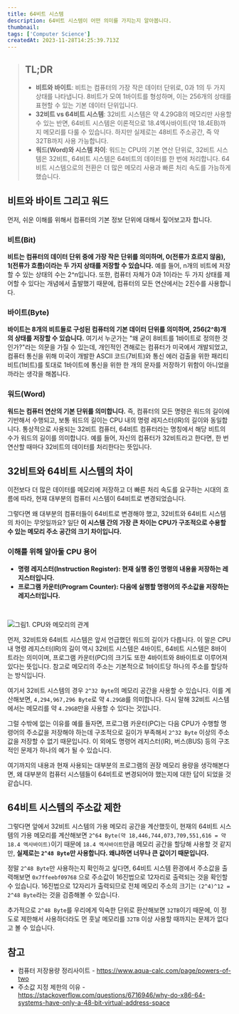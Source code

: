 ```yaml
---
title: 64비트 시스템
description: 64비트 시스템이 어떤 의미를 가지는지 알아봅니다.
thumbnail:
tags: ['Computer Science']
createdAt: 2023-11-28T14:25:39.713Z
---
```


> ## TL;DR
>
> - **비트와 바이트**: 비트는 컴퓨터의 가장 작은 데이터 단위로, 0과 1의 두 가지 상태를 나타냅니다. 8비트가 모여 1바이트를 형성하며, 이는 256개의 상태를 표현할 수 있는 기본 데이터 단위입니다.
> - **32비트 vs 64비트 시스템**: 32비트 시스템은 약 4.29GB의 메모리만 사용할 수 있는 반면, 64비트 시스템은 이론적으로 18.4엑사바이트(약 18.4EB)까지 메모리를 다룰 수 있습니다. 하지만 실제로는 48비트 주소공간, 즉 약 32TB까지 사용 가능합니다.
> - **워드(Word)와 시스템 차이**: 워드는 CPU의 기본 연산 단위로, 32비트 시스템은 32비트, 64비트 시스템은 64비트의 데이터를 한 번에 처리합니다. 64비트 시스템으로의 전환은 더 많은 메모리 사용과 빠른 처리 속도를 가능하게 했습니다.

## 비트와 바이트 그리고 워드

먼저, 쉬운 이해를 위해서 컴퓨터의 기본 정보 단위에 대해서 짚어보고자 합니다.

### 비트(Bit)

**비트는 컴퓨터의 데이터 단위 중에 가장 작은 단위를 의미하며, 0(전류가 흐르지 않음), 1(전류가 흐름)이라는 두 가지 상태를 저장할 수 있습니다.** 예를 들어, n개의 비트에 저장할 수 있는 상태의 수는 2^n입니다. 또한, 컴퓨터 자체가 0과 1이라는 두 가지 상태를 제어할 수 있다는 개념에서 출발했기 때문에, 컴퓨터의 모든 연산에서는 2진수를 사용합니다.

### 바이트(Byte)

**바이트는 8개의 비트들로 구성된 컴퓨터의 기본 데이터 단위를 의미하며, 256(2^8)개의 상태를 저장할 수 있습니다.** 여기서 누군가는 "왜 굳이 8비트를 1바이트로 정의한 것인가?"라는 의문을 가질 수 있는데, 개인적인 견해로는 컴퓨터가 미국에서 개발되었고, 컴퓨터 통신을 위해 미국이 개발한 ASCII 코드(7비트)와 통신 에러 검출을 위한 패리티 비트(1비트)를 토대로 1바이트에 통신을 위한 한 개의 문자를 저장하기 위함이 아니었을까라는 생각을 해봅니다.

### 워드(Word)

**워드는 컴퓨터 연산의 기본 단위를 의미합니다.** 즉, 컴퓨터의 모든 명령은 워드의 길이에 기반해서 수행되고, 보통 워드의 길이는 CPU 내의 명령 레지스터(IR)의 길이와 동일합니다. 통상적으로 사용되는 32비트 컴퓨터, 64비트 컴퓨터라는 명칭에서 해당 비트의 수가 워드의 길이를 의미합니다. 예를 들어, 자신의 컴퓨터가 32비트라고 한다면, 한 번 연산할 때마다 32비트의 데이터를 처리한다는 뜻입니다.

## 32비트와 64비트 시스템의 차이

이전보다 더 많은 데이터를 메모리에 저장하고 더 빠른 처리 속도를 요구하는 시대의 흐름에 따라, 현재 대부분의 컴퓨터 시스템이 64비트로 변경되었습니다.

그렇다면 왜 대부분의 컴퓨터들이 64비트로 변경해야 했고, 32비트와 64비트 시스템의 차이는 무엇일까요?
일단 **이 시스템 간의 가장 큰 차이는 CPU가 구조적으로 수용할 수 있는 메모리 주소 공간의 크기 차이입니다.**

### 이해를 위해 알아둘 CPU 용어

- **명령 레지스터(Instruction Register): 현재 실행 중인 명령의 내용을 저장하는 레지스터입니다.**
- **프로그램 카운터(Program Counter): 다음에 실행할 명령어의 주소값을 저장하는 레지스터입니다.**

<br>

![그림1. CPU와 메모리의 관계](/assets/contents/64-bit-system/1.png)

먼저, 32비트와 64비트 시스템은 앞서 언급했던 워드의 길이가 다릅니다. 이 말은 CPU 내 명령 레지스터(IR)의 길이 역시 32비트 시스템은 4바이트, 64비트 시스템은 8바이트라는 의미이며, 프로그램 카운터(PC)의 크기도 또한 4바이트와 8바이트로 이루어져 있다는 뜻입니다. 참고로 메모리의 주소는 기본적으로 1바이트당 하나의 주소를 할당하는 방식입니다.

여기서 32비트 시스템의 경우 `2^32 Byte`의 메모리 공간을 사용할 수 있습니다. 이를 계산해보면, `4,294,967,296 Byte`로 약 `4.29GB`를 의미합니다. 다시 말해 32비트 시스템에서는 메모리를 약 `4.29GB`만을 사용할 수 있다는 것입니다.

그럴 수밖에 없는 이유를 예를 들자면, 프로그램 카운터(PC)는 다음 CPU가 수행할 명령어의 주소값을 저장해야 하는데 구조적으로 길이가 부족해서 `2^32 Byte` 이상의 주소값을 저장할 수 없기 때문입니다. 이 외에도 명령어 레지스터(IR), 버스(BUS) 등의 구조적인 문제가 하나의 예가 될 수 있습니다.

여기까지의 내용과 현재 사용되는 대부분의 프로그램의 권장 메모리 용량을 생각해본다면, 왜 대부분의 컴퓨터 시스템들이 64비트로 변경되어야 했는지에 대한 답이 되었을 것 같습니다.

## 64비트 시스템의 주소값 제한

그렇다면 앞에서 32비트 시스템의 가용 메모리 공간을 계산했듯이, 현재의 64비트 시스템의 가용 메모리를 계산해보면 `2^64 Byte(약 18,446,744,073,709,551,616 = 약 18.4 엑사바이트)`이기 때문에 `18.4 엑사바이트`만큼 메모리 공간을 할당해 사용할 것 같지만, **실제로는 `2^48 Byte`만 사용합니다. 왜냐하면 너무나 큰 값이기 때문입니다.**

정말 `2^48 Byte`만 사용하는지 확인하고 싶다면, 64비트 시스템 환경에서 주소값을 출력해보면 `0x7ffeebf09768` 으로 주소값이 16진법으로 12자리로 출력되는 것을 확인할 수 있습니다. 16진법으로 12자리가 출력되므로 전체 메모리 주소의 크기는 `(2^4)^12 = 2^48 Byte`라는 것을 검증해볼 수 있습니다.

추가적으로 `2^48 Byte`를 우리에게 익숙한 단위로 환산해보면 `32TB`이기 때문에, 이 정도로 제한해서 사용하더라도 먼 훗날 메모리를 `32TB` 이상 사용할 때까지는 문제가 없다고 볼 수 있습니다.

## 참고

- 컴퓨터 저장용량 정리사이트 - https://www.aqua-calc.com/page/powers-of-two
- 주소값 지정 제한의 이유 - https://stackoverflow.com/questions/6716946/why-do-x86-64-systems-have-only-a-48-bit-virtual-address-space

<br>
